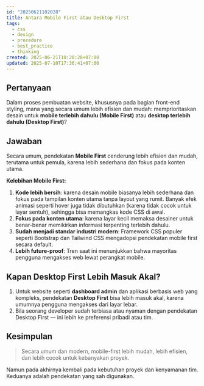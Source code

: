 ```yaml
---
id: "20250621102028"
title: Antara Mobile First atau Desktop First
tags:
  - css
  - design
  - procedure
  - best_practice
  - thinking
created: 2025-06-21T10:20:28+07:00
updated: 2025-07-10T17:36:41+07:00
---
```


## Pertanyaan

Dalam proses pembuatan website, khususnya pada bagian front-end styling, mana yang secara umum lebih efisien dan mudah: memprioritaskan desain untuk **mobile terlebih dahulu (Mobile First)** atau **desktop terlebih dahulu (Desktop First)**?

## Jawaban

Secara umum, pendekatan **Mobile First** cenderung lebih efisien dan mudah, terutama untuk pemula, karena lebih sederhana dan fokus pada konten utama.

**Kelebihan Mobile First:**

1. **Kode lebih bersih**:
   karena desain mobile biasanya lebih sederhana dan fokus pada tampilan konten utama tanpa layout yang rumit. Banyak efek animasi seperti hover juga tidak dibutuhkan (karena tidak cocok untuk layar sentuh), sehingga bisa memangkas kode CSS di awal.
2. **Fokus pada konten utama**:
   karena layar kecil memaksa desainer untuk benar-benar memikirkan informasi terpenting terlebih dahulu.
3. **Sudah menjadi standar industri modern**:
   Framework CSS populer seperti Bootstrap dan Tailwind CSS mengadopsi pendekatan mobile first secara default.
4. **Lebih future-proof**:
   Tren saat ini menunjukkan bahwa mayoritas pengguna mengakses web lewat perangkat mobile.

## Kapan Desktop First Lebih Masuk Akal?

1. Untuk website seperti **dashboard admin** dan aplikasi berbasis web yang kompleks, pendekatan **Desktop First** bisa lebih masuk akal, karena umumnya pengguna mengakses dari layar lebar.
2. Bila seorang developer sudah terbiasa atau nyaman dengan pendekatan Desktop First — ini lebih ke preferensi pribadi atau tim.

## Kesimpulan

> Secara umum dan modern, mobile-first lebih mudah, lebih efisien, dan lebih cocok untuk kebanyakan proyek.

Namun pada akhirnya kembali pada kebutuhan proyek dan kenyamanan tim. Keduanya adalah pendekatan yang sah digunakan.

